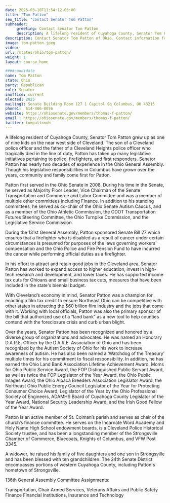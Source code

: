 ```yaml
---
date: 2025-03-10T11:54:12-05:00
title: "Tom Patton"
seo_title: "contact Senator Tom Patton"
subheader:
     greeting: Contact Senator Tom Patton
     description: A lifelong resident of Cuyahoga County, Senator Tom Patton grew up as one of nine kids on the near west side of Cleveland. The son of a Cleveland police officer and the father of a Cleveland Heights police officer who tragically died in the line of duty, Patton has taken up many legislative initiatives pertaining to police, firefighters, and first responders.
description: Contact Senator Tom Patton of Ohio. Contact information for Tom Patton includes email address, phone number, and mailing address.
image: tom-patton.jpeg
video:
url: /states/ohio/tom-patton/
weight: 1
layout: course_home

####candidate
name: Tom Patton
state: Ohio
party: Republican
role: Senator
inoffice: current
elected: 2025
mailing1: Senate Building Room 127 1 Capitol Sq Columbus, OH 43215
phone1:  614-466-8056
website: https://ohiosenate.gov/members/thomas-f-patton/
email : https://ohiosenate.gov/members/thomas-f-patton/
twitter: tompattonoh
---
```

A lifelong resident of Cuyahoga County, Senator Tom Patton grew up as one of nine kids on the near west side of Cleveland. The son of a Cleveland police officer and the father of a Cleveland Heights police officer who tragically died in the line of duty, Patton has taken up many legislative initiatives pertaining to police, firefighters, and first responders. Senator Patton has nearly two decades of experience in the Ohio General Assembly. Though his legislative responsibilities in Columbus have grown over the years, community and family come first for Patton.

Patton first served in the Ohio Senate in 2008. During his time in the Senate, he served as Majority Floor Leader, Vice Chairman of the Senate Transportation and Commerce and Labor Committee and was a member of multiple other committees including Finance. In addition to his standing committees, he served as co-chair of the Ohio Senate Autism Caucus, and as a member of the Ohio Athletic Commission, the ODOT Transportation Futures Steering Committee, the Ohio Turnpike Commission, and the Legislative Service Commission.

During the 131st General Assembly, Patton sponsored Senate Bill 27 which ensures that a firefighter who is disabled as a result of cancer under certain circumstances is presumed for purposes of the laws governing workers' compensation and the Ohio Police and Fire Pension Fund to have incurred the cancer while performing official duties as a firefighter.

In his effort to attract and retain good jobs in the Cleveland area, Senator Patton has worked to expand access to higher education, invest in high-tech research and development, and lower taxes. He has supported income tax cuts for Ohioans and small business tax cuts, measures that have been included in the state's biennial budget.

With Cleveland’s economy in mind, Senator Patton was a champion for enacting a film tax credit to ensure Northeast Ohio can be competitive with other states in attracting the $60 billion film industry and the jobs that come with it. Working with local officials, Patton was also the primary sponsor of the bill that authorized use of a “land bank” as a new tool to help counties contend with the foreclosure crisis and curb urban blight.

Over the years, Senator Patton has been recognized and honored by a diverse group of organizations and advocates. He was named an Honorary D.A.R.E. Officer by the D.A.R.E. Association of Ohio and has been recognized by the Autism Society of Ohio for his work to increase awareness of autism. He has also been named a ‘Watchdog of the Treasury’ multiple times for his commitment to fiscal responsibility. In addition, he has earned the Ohio Land Bank Association Lifetime Achievement Award, Moms for Ohio Public Service Award, the FOP Distinguished Public Servant Award, as well as twice the FOP Legislator of the Year Award, the Ohio Public Images Award, the Ohio Alpaca Breeders Association Legislator Award, the Northeast Ohio Public Energy Council Legislator of the Year for Protecting Consumer Choice Award, Legislator of the Year by the Ohio Professional Society of Engineers, ADAMHS Board of Cuyahoga County Legislator of the Year Award, National Security Leadership Award, and the Irish Good Fellow of the Year Award.

Patton is an active member of St. Colman’s parish and serves as chair of the church’s finance committee.  He serves on the Incarnate Word Academy and Holy Name High School endowment boards, is a Cleveland Police Historical Society trustee, and has been a longstanding member of the Strongsville Chamber of Commerce, Bluecoats, Knights of Columbus, and VFW Post 3345.

A widower, he raised his family of five daughters and one son in Strongsville and has been blessed with ten grandchildren. The 24th Senate District encompasses portions of western Cuyahoga County, including Patton's hometown of Strongsville.

136th General Assembly Committee Assignments:

Transportation, Chair 
Armed Services, Veterans Affairs and Public Safety
Finance
Financial Institutions, Insurance and Technology
